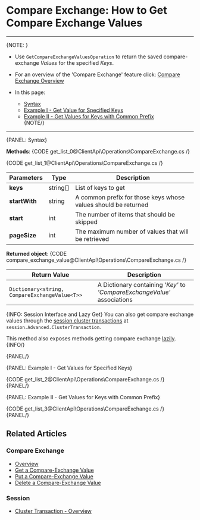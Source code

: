 # Compare Exchange: How to Get Compare Exchange Values

---

{NOTE: }

* Use `GetCompareExchangeValuesOperation` to return the saved compare-exchange _Values_ for the specified _Keys_.  

* For an overview of the 'Compare Exchange' feature click: [Compare Exchange Overview](../../../client-api/operations/compare-exchange/overview)

* In this page:  
  * [Syntax](../../../client-api/operations/compare-exchange/get-compare-exchange-values#syntax)  
  * [Example I - Get Value for Specified Keys](../../../client-api/operations/compare-exchange/get-compare-exchange-values#example-i---get-values-for-specified-keys)  
  * [Example II - Get Values for Keys with Common Prefix](../../../client-api/operations/compare-exchange/get-compare-exchange-values#example-ii---get-values-for-keys-with-common-prefix)  
{NOTE/}

---

{PANEL: Syntax}

**Methods**:
{CODE get_list_0@ClientApi\Operations\CompareExchange.cs /}

{CODE get_list_1@ClientApi\Operations\CompareExchange.cs /}

| Parameters | Type | Description |
| ------------- | ------------- | ----- |
| **keys** | string[] | List of keys to get |
| **startWith** | string | A common prefix for those keys whose values should be returned |
| **start** | int | The number of items that should be skipped |
| **pageSize** | int | The maximum number of values that will be retrieved |

**Returned object**:
{CODE compare_exchange_value@ClientApi\Operations\CompareExchange.cs /}

| Return Value | Description |
| ------------- | ----- |
| `Dictionary<string, CompareExchangeValue<T>>` | A Dictionary containing _'Key'_ to _'CompareExchangeValue'_ associations |

{INFO: Session Interface and Lazy Get}
You can also get compare exchange values through the [session cluster transactions](../../../client-api/session/cluster-transaction) 
at `session.Advanced.ClusterTransaction`.  

This method also exposes methods getting compare exchange [lazily](../../../client-api/session/cluster-transaction#get-compare-exchange-lazily).  
{INFO/}

{PANEL/}

{PANEL: Example I - Get Values for Specified Keys}

{CODE get_list_2@ClientApi\Operations\CompareExchange.cs /}  
{PANEL/}

{PANEL: Example II - Get Values for Keys with Common Prefix}

{CODE get_list_3@ClientApi\Operations\CompareExchange.cs /}  
{PANEL/}

## Related Articles

### Compare Exchange

- [Overview](../../../client-api/operations/compare-exchange/overview)
- [Get a Compare-Exchange Value](../../../client-api/operations/compare-exchange/get-compare-exchange-value)
- [Put a Compare-Exchange Value](../../../client-api/operations/compare-exchange/delete-compare-exchange-value)
- [Delete a Compare-Exchange Value](../../../client-api/operations/compare-exchange/delete-compare-exchange-value)

### Session

- [Cluster Transaction - Overview](../../../client-api/session/cluster-transaction)
